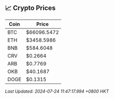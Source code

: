 ## 📈 Crypto Prices

| Coin | Price |
| ---- | ----- |
| BTC | $66096.5472 |
| ETH | $3458.5986 |
| BNB | $584.6048 |
| CRV | $0.2664 |
| ARB | $0.7769 |
| OKB | $40.1687 |
| DOGE | $0.1315 |

_Last Updated: 2024-07-24 11:47:17.994 +0800 HKT_
